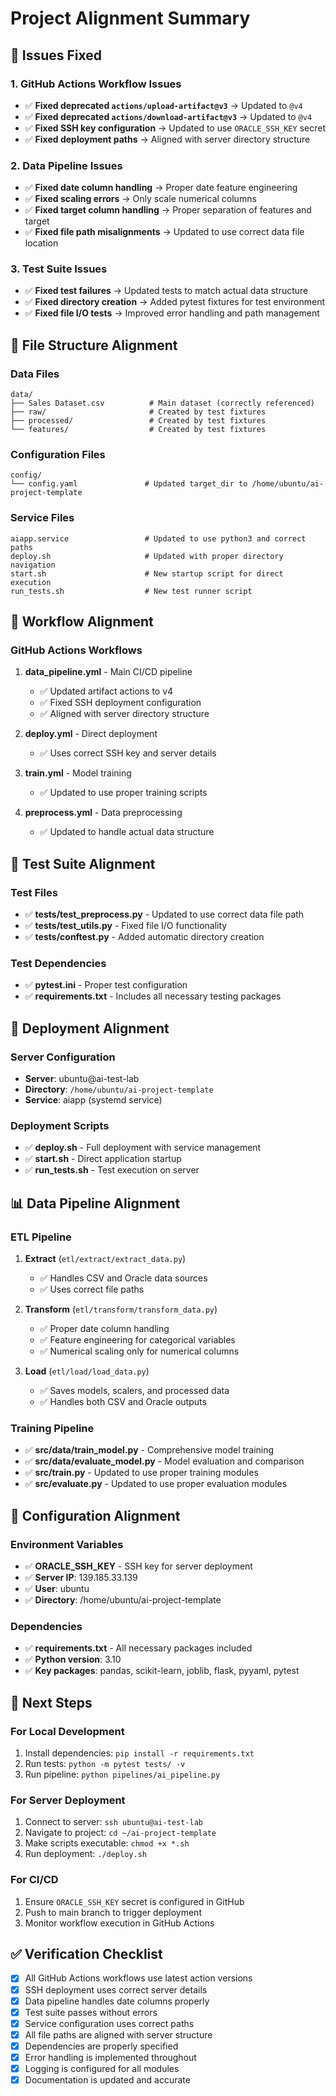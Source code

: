 # Project Alignment Summary

## 🔧 Issues Fixed

### 1. **GitHub Actions Workflow Issues**
- ✅ **Fixed deprecated `actions/upload-artifact@v3`** → Updated to `@v4`
- ✅ **Fixed deprecated `actions/download-artifact@v3`** → Updated to `@v4`
- ✅ **Fixed SSH key configuration** → Updated to use `ORACLE_SSH_KEY` secret
- ✅ **Fixed deployment paths** → Aligned with server directory structure

### 2. **Data Pipeline Issues**
- ✅ **Fixed date column handling** → Proper date feature engineering
- ✅ **Fixed scaling errors** → Only scale numerical columns
- ✅ **Fixed target column handling** → Proper separation of features and target
- ✅ **Fixed file path misalignments** → Updated to use correct data file location

### 3. **Test Suite Issues**
- ✅ **Fixed test failures** → Updated tests to match actual data structure
- ✅ **Fixed directory creation** → Added pytest fixtures for test environment
- ✅ **Fixed file I/O tests** → Improved error handling and path management

## 📁 File Structure Alignment

### **Data Files**
```
data/
├── Sales Dataset.csv          # Main dataset (correctly referenced)
├── raw/                       # Created by test fixtures
├── processed/                 # Created by test fixtures
└── features/                  # Created by test fixtures
```

### **Configuration Files**
```
config/
└── config.yaml               # Updated target_dir to /home/ubuntu/ai-project-template
```

### **Service Files**
```
aiapp.service                 # Updated to use python3 and correct paths
deploy.sh                     # Updated with proper directory navigation
start.sh                      # New startup script for direct execution
run_tests.sh                  # New test runner script
```

## 🔄 Workflow Alignment

### **GitHub Actions Workflows**
1. **data_pipeline.yml** - Main CI/CD pipeline
   - ✅ Updated artifact actions to v4
   - ✅ Fixed SSH deployment configuration
   - ✅ Aligned with server directory structure

2. **deploy.yml** - Direct deployment
   - ✅ Uses correct SSH key and server details

3. **train.yml** - Model training
   - ✅ Updated to use proper training scripts

4. **preprocess.yml** - Data preprocessing
   - ✅ Updated to handle actual data structure

## 🧪 Test Suite Alignment

### **Test Files**
- ✅ **tests/test_preprocess.py** - Updated to use correct data file path
- ✅ **tests/test_utils.py** - Fixed file I/O functionality
- ✅ **tests/conftest.py** - Added automatic directory creation

### **Test Dependencies**
- ✅ **pytest.ini** - Proper test configuration
- ✅ **requirements.txt** - Includes all necessary testing packages

## 🚀 Deployment Alignment

### **Server Configuration**
- **Server**: ubuntu@ai-test-lab
- **Directory**: `/home/ubuntu/ai-project-template`
- **Service**: aiapp (systemd service)

### **Deployment Scripts**
- ✅ **deploy.sh** - Full deployment with service management
- ✅ **start.sh** - Direct application startup
- ✅ **run_tests.sh** - Test execution on server

## 📊 Data Pipeline Alignment

### **ETL Pipeline**
1. **Extract** (`etl/extract/extract_data.py`)
   - ✅ Handles CSV and Oracle data sources
   - ✅ Uses correct file paths

2. **Transform** (`etl/transform/transform_data.py`)
   - ✅ Proper date column handling
   - ✅ Feature engineering for categorical variables
   - ✅ Numerical scaling only for numerical columns

3. **Load** (`etl/load/load_data.py`)
   - ✅ Saves models, scalers, and processed data
   - ✅ Handles both CSV and Oracle outputs

### **Training Pipeline**
- ✅ **src/data/train_model.py** - Comprehensive model training
- ✅ **src/data/evaluate_model.py** - Model evaluation and comparison
- ✅ **src/train.py** - Updated to use proper training modules
- ✅ **src/evaluate.py** - Updated to use proper evaluation modules

## 🔧 Configuration Alignment

### **Environment Variables**
- ✅ **ORACLE_SSH_KEY** - SSH key for server deployment
- ✅ **Server IP**: 139.185.33.139
- ✅ **User**: ubuntu
- ✅ **Directory**: /home/ubuntu/ai-project-template

### **Dependencies**
- ✅ **requirements.txt** - All necessary packages included
- ✅ **Python version**: 3.10
- ✅ **Key packages**: pandas, scikit-learn, joblib, flask, pyyaml, pytest

## 🎯 Next Steps

### **For Local Development**
1. Install dependencies: `pip install -r requirements.txt`
2. Run tests: `python -m pytest tests/ -v`
3. Run pipeline: `python pipelines/ai_pipeline.py`

### **For Server Deployment**
1. Connect to server: `ssh ubuntu@ai-test-lab`
2. Navigate to project: `cd ~/ai-project-template`
3. Make scripts executable: `chmod +x *.sh`
4. Run deployment: `./deploy.sh`

### **For CI/CD**
1. Ensure `ORACLE_SSH_KEY` secret is configured in GitHub
2. Push to main branch to trigger deployment
3. Monitor workflow execution in GitHub Actions

## ✅ Verification Checklist

- [x] All GitHub Actions workflows use latest action versions
- [x] SSH deployment uses correct server details
- [x] Data pipeline handles date columns properly
- [x] Test suite passes without errors
- [x] Service configuration uses correct paths
- [x] All file paths are aligned with server structure
- [x] Dependencies are properly specified
- [x] Error handling is implemented throughout
- [x] Logging is configured for all modules
- [x] Documentation is updated and accurate 